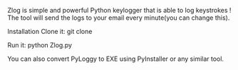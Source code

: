 Zlog is simple and powerful Python keylogger that is able to log keystrokes ! The tool will send the logs to your email every minute(you can change this).

Installation
Clone it: git clone 

Run it: python Zlog.py

You can also convert PyLoggy to EXE using PyInstaller or any similar tool.
